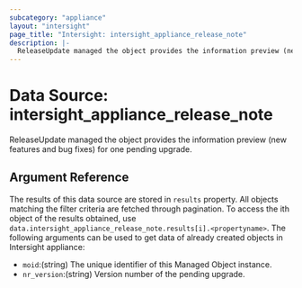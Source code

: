 ```yaml
---
subcategory: "appliance"
layout: "intersight"
page_title: "Intersight: intersight_appliance_release_note"
description: |-
  ReleaseUpdate managed the object provides the information preview (new features and bug fixes) for one pending upgrade.
---
```


# Data Source: intersight_appliance_release_note
ReleaseUpdate managed the object provides the information preview (new features and bug fixes) for one pending upgrade.
## Argument Reference
The results of this data source are stored in `results` property.
All objects matching the filter criteria are fetched through pagination.
To access the ith object of the results obtained, use `data.intersight_appliance_release_note.results[i].<propertyname>`.
The following arguments can be used to get data of already created objects in Intersight appliance:
* `moid`:(string) The unique identifier of this Managed Object instance. 
* `nr_version`:(string) Version number of the pending upgrade. 
 